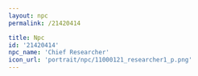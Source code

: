 ```yaml
---
layout: npc
permalink: /21420414

title: Npc
id: '21420414'
npc_name: 'Chief Researcher'
icon_url: 'portrait/npc/11000121_researcher1_p.png'
---
```

